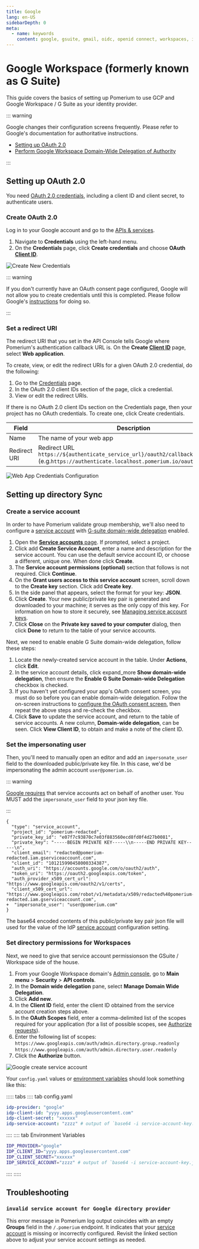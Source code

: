 ```yaml
---
title: Google
lang: en-US
sidebarDepth: 0
meta:
  - name: keywords
    content: google, gsuite, gmail, oidc, openid connect, workspaces, identity provider, idp
---
```


# Google Workspace (formerly known as G Suite)

This guide covers the basics of setting up Pomerium to use GCP and Google Workspace / G Suite as your identity provider.

::: warning

Google changes their configuration screens frequently. Please refer to Google's documentation for authoritative instructions.

- [Setting up OAuth 2.0](https://developers.google.com/identity/protocols/oauth2/openid-connect)
- [Perform Google Workspace Domain-Wide Delegation of Authority](https://developers.google.com/admin-sdk/directory/v1/guides/delegation)

:::

## Setting up OAuth 2.0

You need [OAuth 2.0 credentials](https://developers.google.com/identity/protocols/oauth2/openid-connect), including a client ID and client secret, to authenticate users.

### Create OAuth 2.0

Log in to your Google account and go to the [APIs & services](https://console.developers.google.com/projectselector/apis/credentials).

1. Navigate to **Credentials** using the left-hand menu.
2. On the **Credentials** page, click **Create credentials** and choose **OAuth [Client ID]**.

![Create New Credentials](./img/google/google-credentials.png)

::: warning

If you don't currently have an OAuth consent page configured, Google will not allow you to create credentials until this is completed. Please follow Google's [instructions](https://developers.google.com/identity/protocols/oauth2/openid-connect#consentpageexperience) for doing so.

:::

### Set a redirect URI

The redirect URI that you set in the API Console tells Google where Pomerium's authentication callback URL is. On the **Create [Client ID]** page, select **Web application**.

To create, view, or edit the redirect URIs for a given OAuth 2.0 credential, do the following:

1. Go to the [Credentials](https://console.developers.google.com/apis/credentials) page.
2. In the OAuth 2.0 client IDs section of the page, click a credential.
3. View or edit the redirect URIs.

If there is no OAuth 2.0 client IDs section on the Credentials page, then your project has no OAuth credentials. To create one, click Create credentials.

Field        | Description
------------ | ------------------------------------------------------------------------
Name         | The name of your web app
Redirect URI | Redirect URL `https://${authenticate_service_url}/oauth2/callback` (e.g.`https://authenticate.localhost.pomerium.io/oauth2/callback`)

![Web App Credentials Configuration](./img/google/google-create-client-id-config.png)

## Setting up directory Sync

### Create a service account

In order to have Pomerium validate group membership, we'll also need to configure a [service account](https://console.cloud.google.com/iam-admin/serviceaccounts) with [G-suite domain-wide delegation](https://developers.google.com/admin-sdk/directory/v1/guides/delegation) enabled.

1. Open the [**Service accounts** page](https://console.developers.google.com/iam-admin/serviceaccounts). If prompted, select a project.
2. Click add **Create Service Account**, enter a name and description for the service account. You can use the default service account ID, or choose a different, unique one. When done click **Create**.
3. The **Service account permissions (optional)** section that follows is not required. Click **Continue**.
4. On the **Grant users access to this service account** screen, scroll down to the **Create key** section. Click add **Create key**.
5. In the side panel that appears, select the format for your key: **JSON**.
6. Click **Create**. Your new public/private key pair is generated and downloaded to your machine; it serves as the only copy of this key. For information on how to store it securely, see [Managing service account keys](https://cloud.google.com/iam/docs/understanding-service-accounts#managing_service_account_keys).
7. Click **Close** on the **Private key saved to your computer** dialog, then click **Done** to return to the table of your service accounts.

Next, we need to enable enable G Suite domain-wide delegation, follow these steps:

1. Locate the newly-created service account in the table. Under **Actions**, click **Edit**.
2. In the service account details, click expand_more **Show domain-wide delegation**, then ensure the **Enable G Suite Domain-wide Delegation** checkbox is checked.
3. If you haven't yet configured your app's OAuth consent screen, you must do so before you can enable domain-wide delegation. Follow the on-screen instructions to [configure the OAuth consent screen](https://support.google.com/cloud/answer/10311615?hl=en&ref_topic=3473162#), then repeat the above steps and re-check the checkbox.
4. Click **Save** to update the service account, and return to the table of service accounts. A new column, **Domain-wide delegation**, can be seen. Click **View Client ID**, to obtain and make a note of the client ID.

### Set the impersonating user


Then, you'll need to manually open an editor and add an `impersonate_user` field to the downloaded public/private key file. In this case, we'd be impersonating the admin account `user@pomerium.io`.

::: warning

[Google requires](https://stackoverflow.com/questions/48585700/is-it-possible-to-call-apis-from-service-account-without-acting-on-behalf-of-a-u/48601364#48601364) that service accounts act on behalf of another user. You MUST add the `impersonate_user` field to your json key file.

:::

```git
{
  "type": "service_account",
  "project_id": "pomerium-redacted",
  "private_key_id": "e07f7c93870c7e03f883560ecd8fd0f4d27b0081",
  "private_key": "-----BEGIN PRIVATE KEY-----\\n-----END PRIVATE KEY-----\n",
  "client_email": "redacted@pomerium-redacted.iam.gserviceaccount.com",
  "client_id": "101215990458000334387",
  "auth_uri": "https://accounts.google.com/o/oauth2/auth",
  "token_uri": "https://oauth2.googleapis.com/token",
  "auth_provider_x509_cert_url": "https://www.googleapis.com/oauth2/v1/certs",
  "client_x509_cert_url": "https://www.googleapis.com/robot/v1/metadata/x509/redacted%40pomerium-redacted.iam.gserviceaccount.com",
+  "impersonate_user": "user@pomerium.com"
}
```

The base64 encoded contents of this public/private key pair json file will used for the value of the IdP [service account] configuration setting.

### Set directory permissions for Workspaces

Next, we need to give that service account permissionson the GSuite / Workspace side of the house.

1. From your Google Workspace domain's [Admin console](http://admin.google.com/), go to **Main menu** > **Security** > **API controls**.
2. In the **Domain wide delegation** pane, select **Manage Domain Wide Delegation**.
3. Click **Add new**.
4. In the **Client ID** field, enter the client ID obtained from the service account creation steps above.
5. In the **OAuth Scopes** field, enter a comma-delimited list of the scopes required for your application (for a list of possible scopes, see [Authorize requests](https://developers.google.com/admin-sdk/directory/v1/guides/authorizing)).
6. Enter the following list of scopes: `https://www.googleapis.com/auth/admin.directory.group.readonly` `https://www.googleapis.com/auth/admin.directory.user.readonly`
7. Click the **Authorize** button.

![Google create service account](./img/google/google-gsuite-add-scopes.png)


Your `config.yaml` values or [environment variables] should look something like this:

::::: tabs
:::: tab config.yaml

```yaml
idp-provider: "google"
idp-client-id: "yyyy.apps.googleusercontent.com"
idp-client-secret: "xxxxxx"
idp-service-account: "zzzz" # output of `base64 -i service-account-key.json`, with impersonate_user set.
```

::::
:::: tab Environment Variables

```bash
IDP_PROVIDER="google"
IDP_CLIENT_ID="yyyy.apps.googleusercontent.com"
IDP_CLIENT_SECRET="xxxxxx"
IDP_SERVICE_ACCOUNT="zzzz" # output of `base64 -i service-account-key.json`, with impersonate_user set.
```

::::
:::::

## Troubleshooting

### `invalid service account for Google directory provider`

This error message in Pomerium log output coincides with an empty **Groups** field in the `/.pomerium` endpoint. It indicates that your [service account](#create-a-service-account) is missing or incorrectly configured. Revisit the linked section above to adjust your service account settings as needed.


[client id]: reference/readme.md#identity-provider-client-id
[client secret]: reference/readme.md#identity-provider-client-secret
[environment variables]: https://en.wikipedia.org/wiki/Environment_variable
[oauth2]: https://oauth.net/2/
[openid connect]: https://en.wikipedia.org/wiki/OpenID_Connect
[service account]: reference/readme.md#identity-provider-service-account
